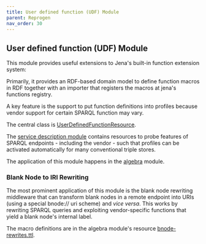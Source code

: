 ```yaml
---
title: User defined function (UDF) Module
parent: Reprogen
nav_order: 30
---
```


## User defined function (UDF) Module

This module provides useful extensions to Jena's built-in function extension system:

Primarily, it provides an RDF-based domain model to define function macros in RDF together with an importer that registers the macros at jena's functions registry.

A key feature is the support to put function definitions into profiles because vendor support for certain SPARQL function may vary.

The central class is [UserDefinedFunctionResource](src/main/java/org/aksw/jena_sparql_api/user_defined_function/UserDefinedFunctionResource.java).


The [service description module](../jena-sparql-api-service-description) contains resources to probe features of SPARQL endpoints - including the vendor - such that profiles can be activated automatically for many conventional triple stores.


The application of this module happens in the [algebra](../jenax-arq-parent/jenax-arq-algebra) module.


### Blank Node to IRI Rewriting

The most prominent application of this module is the blank node rewriting middleware that can transform blank nodes in a remote endpoint into URIs (using a special bnode:// uri scheme) and *vice versa*.
This works by rewriting SPARQL queries and exploiting vendor-specific functions that yield a blank node's internal label.


The macro definitions are in the algebra module's resource [bnode-rewrites.ttl](../jenax-arq-algebra/src/main/resources/bnode-rewrites.ttl).



